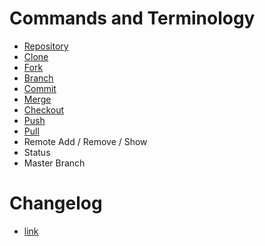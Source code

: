 # Commands and Terminology 
   - [Repository](Repository.md)
   - [Clone](Clone.md)
   - [Fork](Fork.md)
   - [Branch](Branch.md)
   - [Commit](Commit.md)
   - [Merge](Merge.md) 
   - [Checkout](Checkout.md) 
   - [Push](Push.md) 
   - [Pull](Pull.md)
   - Remote Add / Remove / Show 
   - Status 
   - Master Branch 
    
# Changelog
   - [link](readme.md)